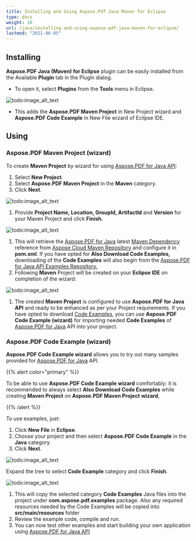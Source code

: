 ```yaml
---
title: Installing and Using Aspose.Pdf Java Maven for Eclipse
type: docs
weight: 10
url: /java/installing-and-using-aspose-pdf-java-maven-for-eclipse/
lastmod: "2021-06-05"
---
```


## Installing

**Aspose.PDF Java (Maven) for Eclipse** plugin can be easily installed from the Available **Plugin** tab in the Plugin dialog.

- To open it, select **Plugins** from the **Tools** menu in Eclipse.

![todo:image_alt_text](https://i.imgur.com/PCMRMUT.png)

- This adds the **Aspose.PDF Maven Project** in New Project wizard and **Aspose.PDF Code Example** in New File wizard of Eclipse IDE.

## Using

### Aspose.PDF Maven Project (wizard)

To create **Maven Project** by wizard for using [Aspose.PDF for Java API](http://www.aspose.com/java/pdf-component.aspx):

1. Select **New Project**.
1. Select **Aspose.PDF Maven Project** in the **Maven** category.
1. Click **Next**.

![todo:image_alt_text](https://i.imgur.com/6iywqND.png)

1. Provide **Project Name, Location, GroupId, ArtifactId** and **Version** for your Maven Project and click **Finish.**

![todo:image_alt_text](https://i.imgur.com/zURjIn1.png)

1. This will retrieve the [Aspose.PDF for Java](http://www.aspose.com/java/pdf-component.aspx) latest [Maven Dependency](http://maven.aspose.com/repository/ext-release-local/com/aspose/aspose-pdf/) reference from [Aspose Cloud Maven Repository](https://repository.aspose.com/webapp/#/artifacts/browse/tree/General/repo) and configure it in **pom.xml**. If you have opted for **Also Download Code Examples,** downloading of the **Code Examples** will also begin from the [Aspose.PDF for Java API Examples Repository. ](https://github.com/aspose-pdf/Aspose.PDF-for-Java/tree/master/Examples)
1. Following **Maven** Project will be created on your **Eclipse IDE** on completion of the wizard:

![todo:image_alt_text](https://i.imgur.com/xRfHrku.png)

1. The created **Maven Project** is configured to use **Aspose.PDF for Java API** and ready to be enhanced as per your Project requirements.
   If you have opted to download [Code Examples](https://github.com/aspose-pdf/Aspose.PDF-for-Java/tree/master/Examples), you can use **Aspose.PDF Code Example (wizard)** for importing needed **Code Examples** of [Aspose.PDF for Java](http://www.aspose.com/java/pdf-component.aspx) API into your project.

### Aspose.PDF Code Example (wizard)
**Aspose.PDF Code Example wizard** allows you to try out many samples provided for [Aspose.PDF for Java](http://www.aspose.com/java/pdf-component.aspx) API.

{{% alert color="primary" %}}

To be able to use **Aspose.PDF Code Example wizard** comfortably: it is recommended to always select **Also Download Code Examples** while creating **Maven Project** on **Aspose.PDF Maven Project** **wizard**,

{{% /alert %}}

To use examples, just:

1. Click **New File** in **Eclipse**.
1. Choose your project and then select **Aspose.PDF Code Example** in the **Java** category.
1. Click **Next**.

![todo:image_alt_text](https://i.imgur.com/AuWybe8.png)

 Expand the tree to select **Code Example** category and click **Finish**.

![todo:image_alt_text](https://i.imgur.com/PToFZjJ.png)

1. This will copy the selected category **Code Examples** Java files into the project under **com.aspose.pdf.examples** package. Also any required resources needed by the Code Examples will be copied into **src/main/resources** folder
1. Review the example code, compile and run.
1. You can now test other examples and start building your own application using [Aspose.PDF for Java API](http://www.aspose.com/java/pdf-component.aspx)
